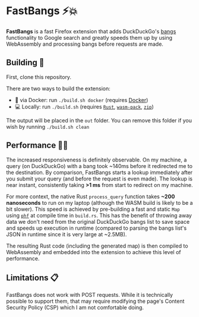 # FastBangs ⚡💥

**FastBangs** is a fast Firefox extension that adds DuckDuckGo's [bangs](https://duckduckgo.com/bangs) functionality to Google search and greatly speeds them up by using WebAssembly and processing bangs before requests are made.

## Building 🔨
First, clone this repository.

There are two ways to build the extension:
- 🐳 via Docker: run `./build.sh docker` (requires [Docker](https://docs.docker.com/get-docker/))
- 💻 Locally: run `./build.sh` (requires [`Rust`](https://www.rust-lang.org/tools/install), [`wasm-pack`](https://rustwasm.github.io/wasm-pack/installer/#), [`zip`](https://www.tecmint.com/install-zip-and-unzip-in-linux/))

The output will be placed in the `out` folder. You can remove this folder if you wish by running `./build.sh clean`

## Performance 🚄💨
The increased responsiveness is definitely observable. On my machine, a query (on DuckDuckGo) with a bang took ~140ms before it redirected me to the destination. By comparison, FastBangs starts a lookup immediately after you submit your query (and before the request is even made). The lookup is near instant, consistently taking **>1 ms** from start to redirect on my machine.

For more context, the native Rust `process_query` function takes **~200 nanoseconds** to run on my laptop (although the WASM build is likely to be a bit slower). This speed is achieved by pre-building a fast and static `Map` using [`phf`](https://crates.io/crates/phf) at compile time in `build.rs`. This has the benefit of throwing away data we don't need from the original DuckDuckGo bangs list to save space and speeds up execution in runtime (compared to parsing the bangs list's JSON in runtime since it is very large at ~2.5MB).

The resulting Rust code (including the generated map) is then compiled to WebAssembly and embedded into the extension to achieve this level of performance.

## Limitations 📋
FastBangs does not work with POST requests. While it is technically possible to support them, that may require modifying the page's Content Security Policy (CSP) which I am not comfortable doing.
